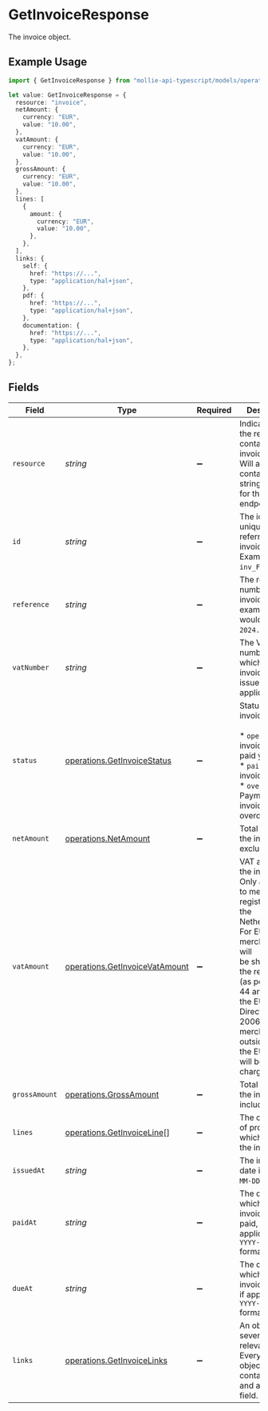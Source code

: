 # GetInvoiceResponse

The invoice object.

## Example Usage

```typescript
import { GetInvoiceResponse } from "mollie-api-typescript/models/operations";

let value: GetInvoiceResponse = {
  resource: "invoice",
  netAmount: {
    currency: "EUR",
    value: "10.00",
  },
  vatAmount: {
    currency: "EUR",
    value: "10.00",
  },
  grossAmount: {
    currency: "EUR",
    value: "10.00",
  },
  lines: [
    {
      amount: {
        currency: "EUR",
        value: "10.00",
      },
    },
  ],
  links: {
    self: {
      href: "https://...",
      type: "application/hal+json",
    },
    pdf: {
      href: "https://...",
      type: "application/hal+json",
    },
    documentation: {
      href: "https://...",
      type: "application/hal+json",
    },
  },
};
```

## Fields

| Field                                                                                                                                                                                                                                                             | Type                                                                                                                                                                                                                                                              | Required                                                                                                                                                                                                                                                          | Description                                                                                                                                                                                                                                                       | Example                                                                                                                                                                                                                                                           |
| ----------------------------------------------------------------------------------------------------------------------------------------------------------------------------------------------------------------------------------------------------------------- | ----------------------------------------------------------------------------------------------------------------------------------------------------------------------------------------------------------------------------------------------------------------- | ----------------------------------------------------------------------------------------------------------------------------------------------------------------------------------------------------------------------------------------------------------------- | ----------------------------------------------------------------------------------------------------------------------------------------------------------------------------------------------------------------------------------------------------------------- | ----------------------------------------------------------------------------------------------------------------------------------------------------------------------------------------------------------------------------------------------------------------- |
| `resource`                                                                                                                                                                                                                                                        | *string*                                                                                                                                                                                                                                                          | :heavy_minus_sign:                                                                                                                                                                                                                                                | Indicates that the response contains an invoice object.<br/>Will always contain the string `invoice` for this endpoint.                                                                                                                                           | invoice                                                                                                                                                                                                                                                           |
| `id`                                                                                                                                                                                                                                                              | *string*                                                                                                                                                                                                                                                          | :heavy_minus_sign:                                                                                                                                                                                                                                                | The identifier uniquely referring to this invoice. Example: `inv_FrvewDA3Pr`.                                                                                                                                                                                     |                                                                                                                                                                                                                                                                   |
| `reference`                                                                                                                                                                                                                                                       | *string*                                                                                                                                                                                                                                                          | :heavy_minus_sign:                                                                                                                                                                                                                                                | The reference number of the invoice. An example value would be: `2024.10000`.                                                                                                                                                                                     |                                                                                                                                                                                                                                                                   |
| `vatNumber`                                                                                                                                                                                                                                                       | *string*                                                                                                                                                                                                                                                          | :heavy_minus_sign:                                                                                                                                                                                                                                                | The VAT number to which the invoice was issued to, if applicable.                                                                                                                                                                                                 |                                                                                                                                                                                                                                                                   |
| `status`                                                                                                                                                                                                                                                          | [operations.GetInvoiceStatus](../../models/operations/getinvoicestatus.md)                                                                                                                                                                                        | :heavy_minus_sign:                                                                                                                                                                                                                                                | Status of the invoice.<br/><br/>* `open` — The invoice is not paid yet.<br/>* `paid` — The invoice is paid.<br/>* `overdue` — Payment of the invoice is overdue.                                                                                                  |                                                                                                                                                                                                                                                                   |
| `netAmount`                                                                                                                                                                                                                                                       | [operations.NetAmount](../../models/operations/netamount.md)                                                                                                                                                                                                      | :heavy_minus_sign:                                                                                                                                                                                                                                                | Total amount of the invoice, excluding VAT.                                                                                                                                                                                                                       |                                                                                                                                                                                                                                                                   |
| `vatAmount`                                                                                                                                                                                                                                                       | [operations.GetInvoiceVatAmount](../../models/operations/getinvoicevatamount.md)                                                                                                                                                                                  | :heavy_minus_sign:                                                                                                                                                                                                                                                | VAT amount of the invoice. Only applicable to merchants registered in the Netherlands. For EU merchants, VAT will<br/>be shifted to the recipient (as per article 44 and 196 in the EU VAT Directive 2006/112). For merchants outside<br/>the EU, no VAT will be charged. |                                                                                                                                                                                                                                                                   |
| `grossAmount`                                                                                                                                                                                                                                                     | [operations.GrossAmount](../../models/operations/grossamount.md)                                                                                                                                                                                                  | :heavy_minus_sign:                                                                                                                                                                                                                                                | Total amount of the invoice, including VAT.                                                                                                                                                                                                                       |                                                                                                                                                                                                                                                                   |
| `lines`                                                                                                                                                                                                                                                           | [operations.GetInvoiceLine](../../models/operations/getinvoiceline.md)[]                                                                                                                                                                                          | :heavy_minus_sign:                                                                                                                                                                                                                                                | The collection of products which make up the invoice.                                                                                                                                                                                                             |                                                                                                                                                                                                                                                                   |
| `issuedAt`                                                                                                                                                                                                                                                        | *string*                                                                                                                                                                                                                                                          | :heavy_minus_sign:                                                                                                                                                                                                                                                | The invoice date in `YYYY-MM-DD` format.                                                                                                                                                                                                                          |                                                                                                                                                                                                                                                                   |
| `paidAt`                                                                                                                                                                                                                                                          | *string*                                                                                                                                                                                                                                                          | :heavy_minus_sign:                                                                                                                                                                                                                                                | The date on which the invoice was paid, if applicable, in `YYYY-MM-DD` format.                                                                                                                                                                                    |                                                                                                                                                                                                                                                                   |
| `dueAt`                                                                                                                                                                                                                                                           | *string*                                                                                                                                                                                                                                                          | :heavy_minus_sign:                                                                                                                                                                                                                                                | The date on which the invoice is due, if applicable, in `YYYY-MM-DD` format.                                                                                                                                                                                      |                                                                                                                                                                                                                                                                   |
| `links`                                                                                                                                                                                                                                                           | [operations.GetInvoiceLinks](../../models/operations/getinvoicelinks.md)                                                                                                                                                                                          | :heavy_minus_sign:                                                                                                                                                                                                                                                | An object with several relevant URLs. Every URL object will contain an `href` and a `type` field.                                                                                                                                                                 |                                                                                                                                                                                                                                                                   |